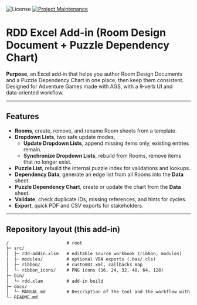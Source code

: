 ![License](https://img.shields.io/badge/license-MIT-blue)
[![Project Maintenance](https://img.shields.io/maintenance/yes/2025.svg)](https://github.com/byte-ranger-software/rdd-excel-addin 'GitHub Repository')

# RDD Excel Add‑in (Room Design Document + Puzzle Dependency Chart)

**Purpose**, an Excel add‑in that helps you author Room Design Documents and a Puzzle Dependency Chart in one place, then keep them consistent.  
Designed for Adventure Games made with AGS, with a 9‑verb UI and data‑oriented workflow.

---

## Features

- **Rooms**, create, remove, and rename Room sheets from a template.
- **Dropdown Lists**, two safe update modes,
  - **Update Dropdown Lists**, append missing items only, existing entries remain.
  - **Synchronize Dropdown Lists**, rebuild from Rooms, remove items that no longer exist.  
- **Puzzle List**, rebuild the internal puzzle index for validations and lookups.  
- **Dependency Data**, generate an edge list from all Rooms into the **Data** sheet.  
- **Puzzle Dependency Chart**, create or update the chart from the **Data** sheet.  
- **Validate**, check duplicate IDs, missing references, and hints for cycles.  
- **Export**, quick PDF and CSV exports for stakeholders.  

---

## Repository layout (this add‑in)

```txt
/                      # root
├─ src/
│  ├─ rdd-addin.xlsm   # editable source workbook (ribbon, modules)
│  ├─ modules/         # optional VBA exports (.bas/.cls)
│  ├─ ribbon/          # customUI.xml, callbacks map
│  └─ ribbon_icons/    # PNG icons (16, 24, 32, 48, 64, 128)
├─ bin/
│  └─ rdd.xlam         # add‑in build
├─ docs/
│  └─ MANUAL.md        # Description of the tool and the workflow with the tool
└─ README.md
```
